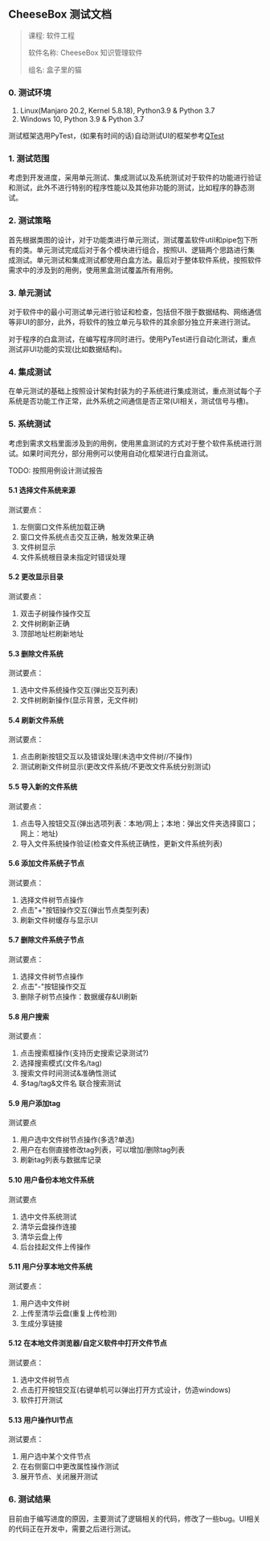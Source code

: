 ## CheeseBox 测试文档

> 课程: 软件工程
> 
> 软件名称: CheeseBox 知识管理软件
> 
> 组名: 盒子里的猫

### 0. 测试环境

1. Linux(Manjaro 20.2, Kernel 5.8.18), Python3.9 & Python 3.7
2. Windows 10, Python 3.9 & Python 3.7

测试框架选用PyTest，(如果有时间的话)自动测试UI的框架参考[QTest](https://pypi.org/project/pytest-qt/)

### 1. 测试范围

考虑到开发进度，采用单元测试、集成测试以及系统测试对于软件的功能进行验证和测试，此外不进行特别的程序性能以及其他非功能的测试，比如程序的静态测试。

### 2. 测试策略

首先根据类图的设计，对于功能类进行单元测试，测试覆盖软件util和pipe包下所有的类。单元测试完成后对于各个模块进行组合，按照UI、逻辑两个思路进行集成测试。单元测试和集成测试都使用白盒方法。最后对于整体软件系统，按照软件需求中的涉及到的用例，使用黑盒测试覆盖所有用例。

### 3. 单元测试

对于软件中的最小可测试单元进行验证和检查，包括但不限于数据结构、网络通信等非UI的部分，此外，将软件的独立单元与软件的其余部分独立开来进行测试。

对于程序的白盒测试，在编写程序同时进行。使用PyTest进行自动化测试，重点测试非UI功能的实现(比如数据结构)。

### 4. 集成测试

在单元测试的基础上按照设计架构封装为的子系统进行集成测试，重点测试每个子系统是否功能工作正常，此外系统之间通信是否正常(UI相关，测试信号与槽)。

### 5. 系统测试

考虑到需求文档里面涉及到的用例，使用黑盒测试的方式对于整个软件系统进行测试。如果时间充分，部分用例可以使用自动化框架进行白盒测试。

TODO: 按照用例设计测试报告
#### 5.1 选择文件系统来源

测试要点：

1. 左侧窗口文件系统加载正确
2. 窗口文件系统点击交互正确，触发效果正确
3. 文件树显示
4. 文件系统根目录未指定时错误处理

#### 5.2 更改显示目录

测试要点：

1. 双击子树操作操作交互
2. 文件树刷新正确
3. 顶部地址栏刷新地址

#### 5.3 删除文件系统

测试要点：

1. 选中文件系统操作交互(弹出交互列表)
2. 文件树刷新操作(显示背景，无文件树)

#### 5.4 刷新文件系统

测试要点：

1. 点击刷新按钮交互以及错误处理(未选中文件树//不操作)
2. 测试刷新文件树显示(更改文件系统/不更改文件系统分别测试)

#### 5.5 导入新的文件系统

测试要点：

1. 点击导入按钮交互(弹出选项列表：本地/网上；本地：弹出文件夹选择窗口；网上：地址)
2. 导入文件系统操作验证(检查文件系统正确性，更新文件系统列表)

#### 5.6 添加文件系统子节点

测试要点：

1. 选择文件树节点操作
2. 点击"+"按钮操作交互(弹出节点类型列表)
3. 刷新文件树缓存与显示UI

#### 5.7 删除文件系统子节点

测试要点：

1. 选择文件树节点操作
2. 点击"-"按钮操作交互
3. 删除子树节点操作：数据缓存&UI刷新

#### 5.8 用户搜索

测试要点：

1. 点击搜索框操作(支持历史搜索记录测试?)
2. 选择搜索模式(文件名/tag)
3. 搜索文件时间测试&准确性测试
4. 多tag/tag&文件名 联合搜索测试

#### 5.9 用户添加tag

测试要点

1. 用户选中文件树节点操作(多选?单选)
2. 用户在右侧直接修改tag列表，可以增加/删除tag列表
3. 刷新tag列表与数据库记录

#### 5.10 用户备份本地文件系统

测试要点

1. 选中文件系统测试
2. 清华云盘操作连接
3. 清华云盘上传
4. 后台挂起文件上传操作

#### 5.11 用户分享本地文件系统

测试要点：

1. 用户选中文件树
2. 上传至清华云盘(重复上传检测)
3. 生成分享链接

#### 5.12 在本地文件浏览器/自定义软件中打开文件节点

测试要点：

1. 选中文件树节点
2. 点击打开按钮交互(右键单机可以弹出打开方式设计，仿造windows)
3. 软件打开测试

#### 5.13 用户操作UI节点

测试要点：

1. 用户选中某个文件节点
2. 在右侧窗口中更改属性操作测试
3. 展开节点、关闭展开测试

### 6. 测试结果

目前由于编写进度的原因，主要测试了逻辑相关的代码，修改了一些bug。UI相关的代码正在开发中，需要之后进行测试。